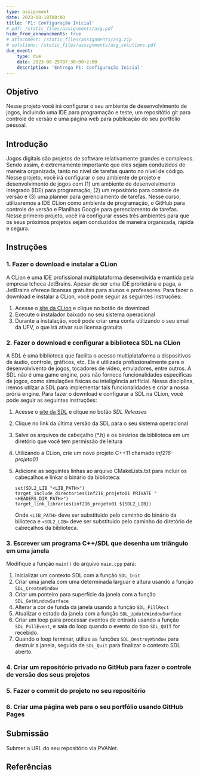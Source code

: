 ```yaml
---
type: assignment
date: 2023-08-18T08:00
title: 'P1: Configuração Inicial'
# pdf: /static_files/assignments/asg.pdf
hide_from_announcments: true
# attachment: /static_files/assignments/asg.zip
# solutions: /static_files/assignments/asg_solutions.pdf
due_event: 
    type: due
    date: 2023-08-25T07:30:00+2:00
    description: 'Entrega P1: Configuração Inicial'
---
```


## Objetivo

Nesse projeto você irá configurar o seu ambiente de desenvolvimento de jogos, incluindo uma IDE para programação e teste, um repositótio git para controle de versão e uma página web para publicação do seu portfólio pessoal.

## Introdução

<!-- No contexto da indústria de jogos digitais, um portfólio é uma coleção organizada de projetos relacionados à criação de jogos. É uma ferramenta essencial para os profissionais dessa área, incluindo programadores, artistas, designers, compositores, entre outros, que desejam mostrar suas habilidades, experiências e realizações aos potenciais empregadores, clientes ou parceiros.

O portfólio permite que os criadores de jogos demonstrem suas capacidades, estilo artístico, conhecimento técnico e criatividade. Ele pode conter uma variedade de materiais, dependendo da especialização do indivíduo e do seu envolvimento em diferentes aspectos do desenvolvimento de jogos. Como essa é uma disciplina de Ciência da Computação, o seu portfólio deverá destavar suas habilidades como programador. Sendo assim, os principais materiais do seu porfólio serão trechos de códigos associados a imagens ou vídeos do jogo e comentários que evidenciem suas princiais contribuições para aquele projeto.

Nesse projeto, você irá usar o GitHub para hospedar um repositório git que será usado durante a disciplina para o controle de versão dos seus projetos, bem como a página web do seu portfolio. -->

Jogos digitais são projetos de software relativamente grandes e complexos. Sendo assim, é extremamente importante que eles sejam conduzidos de maneira organizada, tanto no nível de tarefas quanto no nível de código. Nesse projeto, você irá configurar o seu ambiente de projeto e desenvolvimento de jogos com (1) um ambiente de desenvolvimento integrado (IDE) para programação, (2) um repositório para controle de versão e (3) uma planner para gerenciamento de tarefas. Nesse curso, utilizaremos a IDE CLion como ambiente de programação, o GitHub para controle de versão e Planilhas Google para gerenciamento de tarefas. Nesse primeiro projeto, você irá configurar esses três ambientes para que os seus próximos projetos sejam conduzidos de maneira organizada, rápida e segura.

## Instruções

### **1. Fazer o download e instalar a CLion**

A CLion é uma IDE profissional multiplataforma desenvolvida e mantida pela empresa tcheca JetBrains. Apesar de ser uma IDE prorietária e paga, a JetBrains oferece licensas gratuitas para alunos e professores. Para fazer o download e instalar a CLion, você pode seguir as seguintes instruções:

1. Acesse o [site da CLion](https://www.jetbrains.com/clion/) e clique no botão de download
2. Execute o instalador baixado no seu sistema operacional
3. Durante a instalação, você pode criar uma conta utilizando o seu email da UFV, o que irá ativar sua licensa gratuita

### **2. Fazer o download e configurar a biblioteca SDL na CLion**

A SDL é uma biblioteca que facilita o acesso multiplataforma a dispositivos de áudio, controle, gráficos, etc. Ela é utilizada profissionalmente para o desenvolvivento de jogos, tocadores de vídeo, emuladores, entre outros. A SDL não é uma game engine, pois não fornece funcionalidades específicas de jogos, como simulações físicas ou inteligência artificial. Nessa disciplina, iremos utilzar a SDL para implementar tais funcionalidades e criar a nossa prória engine. Para fazer o download e configurar a SDL na CLion, você pode seguir as seguintes instruções:

1. Acesse o [site da SDL](https://www.libsdl.org/index.php) e clique no botão *SDL Releases* 
2. Clique no link da última versão da SDL para o seu sistema operacional
3. Salve os arquivos de cabeçalho (*.h) e os binários da biblioteca em um diretório que você tem permissão de leitura
4. Utilizando a CLion, crie um novo projeto C++11 chamado *inf216-projeto01* 
5. Adicione as seguintes linhas ao arquivo CMakeLists.txt para incluir os cabeçalhos e linkar o binário da biblioteca:

    ```
    set(SDL2_LIB "<LIB_PATH>")
    target_include_directories(inf216_projeto01 PRIVATE "<HEADERS_DIR_PATH>")
    target_link_libraries(inf216_projeto01 ${SDL2_LIB})
    ```

    Onde `<LIB_PATH>` deve ser substituido pelo caminho do binário da bilioteca e `<SDL2_LIB>` deve ser substituido
    pelo caminho do diretório de cabeçalhos da biblioteca.

### **3. Escrever um programa C++/SDL que desenha um triângulo em uma janela**

Modifique a função `main()` do arquivo `main.cpp` para:

1. Inicializar um contexto SDL com a função `SDL_Init`
2. Criar uma janela com uma determinada larguar e altura usando a função `SDL_CreateWindow`
3. Criar um ponteiro para superfície da janela com a função `SDL_GetWindowSurface`
4. Alterar a cor de funda da janela usando a função `SDL_FillRect`
5. Atualizar o estado da janela com a função `SDL_UpdateWindowSurface`
6. Criar um loop para processar eventos de entrada usando a função `SDL_PollEvent`, e saia do loop quando o evento do tipo `SDL_QUIT` for recebido.
7. Quando o loop terminar, utilize as funções `SDL_DestroyWindow` para destruir a janela, seguida de `SDL_Quit` para 
finalizar o contexto SDL aberto.

### **4. Criar um repositório privado no GitHub para fazer o controle de versão dos seus projetos**
### **5. Fazer o commit do projeto no seu repositório**
### **6. Criar uma página web para o seu portfólio usando GitHub Pages**

## Submissão

Submer a URL do seu repositório via PVANet.

## Referências




